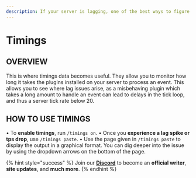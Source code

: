 ```yaml
---
description: If your server is lagging, one of the best ways to figure out why and what is causing it.
---
```


# Timings

## OVERVIEW

This is where timings data becomes useful. They allow you to monitor how long it takes the plugins installed on your server to process an event. This allows you to see where lag issues arise, as a misbehaving plugin which takes a long amount to handle an event can lead to delays in the tick loop, and thus a server tick rate below 20.

## HOW TO USE TIMINGS

• To **enable timings**, run `/timings on`.
• Once you **experience a lag spike or tps drop**, use `/timings paste`.
• Use the page given in `/timings paste` to display the output in a graphical format. You can dig deeper into the issue by using the dropdown arrows on the bottom of the page.

{% hint style="success" %}
Join our **[Discord](https://invite.gg/minehutxyz)** to become an **official writer**, **site updates**, and **much more**.
{% endhint %}

